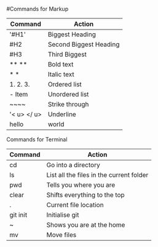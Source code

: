 #Commands for Markup 


| Command     | Action |
| ----------- | ----------- |
| '#H1'      | Biggest Heading       |
| #H2      | Second Biggest Heading       |
| #H3      | Third Biggest       |
| ** **     | Bold text     |
|* *    | Italic text     |
|1. 2. 3.   | Ordered list    |
| - Item     | Unordered list     |
|~~~~|Strike through|
|'< u> </ u>|Underline|
|hello | world | 


Commands for Terminal

| Command     | Action |
| ----------- | ----------- |
| cd      | Go into a directory      |
|ls | List all the files in the current folder|
|pwd|Tells you where you are|
|clear|Shifts everything to the top|
|.|Current file location|
|git init| Initialise git|
|~|Shows you are at the home|
|mv|Move files|